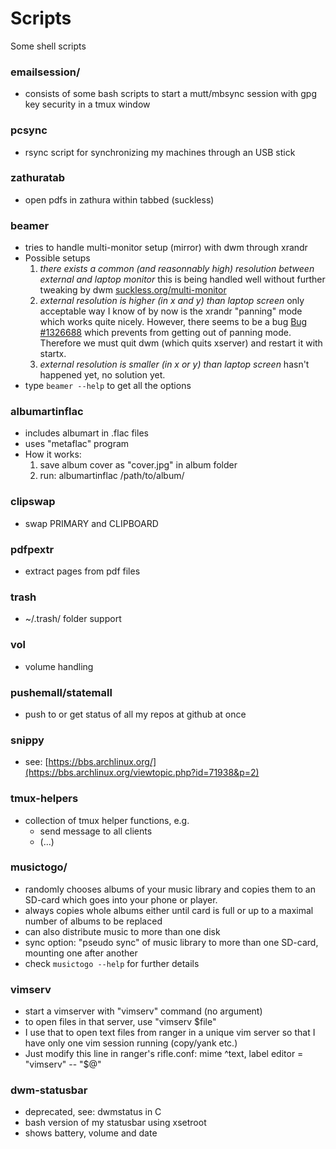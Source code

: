 # Scripts

Some shell scripts

### emailsession/
- consists of some bash scripts to start a mutt/mbsync session with gpg key security in a tmux window

### pcsync
- rsync script for synchronizing my machines through an USB stick

### zathuratab
- open pdfs in zathura within tabbed (suckless)

### beamer
- tries to handle multi-monitor setup (mirror) with dwm through xrandr
- Possible setups 
  1. *there exists a common (and reasonnably high) resolution between external and laptop monitor*
  this is being handled well without further tweaking by dwm [suckless.org/multi-monitor](http://dwm.suckless.org/multi-monitor)
  2. *external resolution is higher (in x and y) than laptop screen*
  only acceptable way I know of by now is the xrandr "panning" mode which works quite nicely. However, there seems to be a bug [Bug #1326688](https://bugs.launchpad.net/ubuntu/+source/xorg-server/+bug/1326688) which prevents from getting out of panning mode. Therefore we must quit dwm (which quits xserver) and restart it with startx.
  3. *external resolution is smaller (in x or y) than laptop screen*
  hasn't happened yet, no solution yet.
- type `beamer --help` to get all the options

### albumartinflac
- includes albumart in .flac files
- uses "metaflac" program
- How it works:
  1. save album cover as "cover.jpg" in album folder
  2. run: albumartinflac /path/to/album/

### clipswap
- swap PRIMARY and CLIPBOARD

### pdfpextr
- extract pages from pdf files

### trash
- ~/.trash/ folder support

### vol
- volume handling

### pushemall/statemall
- push to or get status of all my repos at github at once

### snippy
- see: [https://bbs.archlinux.org/](https://bbs.archlinux.org/viewtopic.php?id=71938&p=2)

### tmux-helpers
- collection of tmux helper functions, e.g.
  - send message to all clients
  - (...)

### musictogo/
- randomly chooses albums of your music library and copies them to an SD-card which goes into your phone or player.
- always copies whole albums either until card is full or up to a maximal number of albums to be replaced
- can also distribute music to more than one disk
- sync option: "pseudo sync" of music library to more than one SD-card, mounting one after another
- check `musictogo --help` for further details

### vimserv
- start a vimserver with "vimserv" command (no argument)
- to open files in that server, use "vimserv $file"
- I use that to open text files from ranger in a unique vim server so that I have only one vim session running (copy/yank etc.)
- Just modify this line in ranger's rifle.conf: mime ^text,  label editor = "vimserv" -- "$@"

### dwm-statusbar
- deprecated, see: dwmstatus in C
- bash version of my statusbar using xsetroot
- shows battery, volume and date

